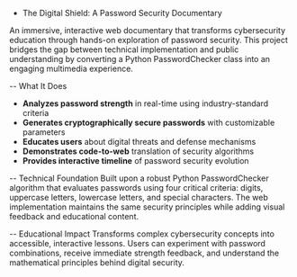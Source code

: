 - The Digital Shield: A Password Security Documentary

An immersive, interactive web documentary that transforms cybersecurity education through hands-on exploration of password security. This project bridges the gap between technical implementation and public understanding by converting a Python PasswordChecker class into an engaging multimedia experience.

-- What It Does
- **Analyzes password strength** in real-time using industry-standard criteria
- **Generates cryptographically secure passwords** with customizable parameters  
- **Educates users** about digital threats and defense mechanisms
- **Demonstrates code-to-web** translation of security algorithms
- **Provides interactive timeline** of password security evolution

-- Technical Foundation
Built upon a robust Python PasswordChecker algorithm that evaluates passwords using four critical criteria: digits, uppercase letters, lowercase letters, and special characters. The web implementation maintains the same security principles while adding visual feedback and educational content.

-- Educational Impact
Transforms complex cybersecurity concepts into accessible, interactive lessons. Users can experiment with password combinations, receive immediate strength feedback, and understand the mathematical principles behind digital security.
